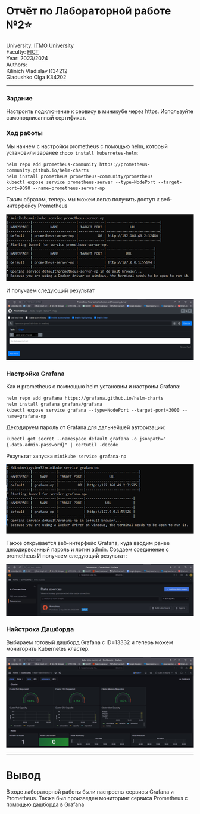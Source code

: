 # Отчёт по Лабораторной работе №2⭐️   

University: [ITMO University](https://itmo.ru/ru/)  
Faculty: [FICT](https://fict.itmo.ru)  
Year: 2023/2024  
Authors:   
Kilinich Vladislav К34212  
Gladushko Olga K34202

---  

### Задание
Настроить подключение к сервису в миникубе через https. Используйте самоподписанный сертификат.

### Ход работы  

Мы начнем с настройки prometheus с помощью helm, который установили заранее ```choco install kubernetes-helm```:  
```  
helm repo add prometheus-community https://prometheus-community.github.io/helm-charts
helm install prometheus prometheus-community/prometheus
kubectl expose service prometheus-server --type=NodePort --target-port=9090 --name=prometheus-server-np  
```  

Таким образом, теперь мы можем легко получить доступ к веб-интерфейсу Prometheus  
<p align="center">  
<img src="https://github.com/Vlad-Kilinich/Cloud-systems-and-services/blob/main/lab04/images/1.jpg?raw=true" width="600" heidth = '500'>  
</p>  
И получаем следующий результат  

<p align="center">  
<img src="https://github.com/Vlad-Kilinich/Cloud-systems-and-services/blob/main/lab04/images/5.jpg?raw=true">  
</p>  

### Настройка Grafana

Как и prometheus с помиощью helm установим и настроим Grafana:  
```
helm repo add grafana https://grafana.github.io/helm-charts
helm install grafana grafana/grafana
kubectl expose service grafana --type=NodePort --target-port=3000 --name=grafana-np
```  
Декодируем пароль от Grafana для дальнейшей авторизации:  
```
kubectl get secret --namespace default grafana -o jsonpath="{.data.admin-password}" | certutil -decode
```
Результат запуска ```minikube service grafana-np```  
<p align="center">  
<img src="https://github.com/Vlad-Kilinich/Cloud-systems-and-services/blob/main/lab04/images/2.jpg?raw=true"  width="600" heidth = '500'>  
</p>  
Также открывается веб-интерфейс Grafana, куда вводим ранее декодирвоанный пароль и логин admin. Создаем соединение с prometheus  
И получаем следующий результат:  

<p align="center">  
<img src="https://github.com/Vlad-Kilinich/Cloud-systems-and-services/blob/main/lab04/images/4.jpg?raw=true">  
</p>  

### Найстрока Дашборда  
Выбираем готовый дашборд Grafana c ID=13332 и теперь можем мониторить Kubernetes кластер.
<p align="center">  
<img src="https://github.com/Vlad-Kilinich/Cloud-systems-and-services/blob/main/lab04/images/3.jpg?raw=true">  
</p>  

---  
# Вывод
В ходе лабораторной работы были настроены сервисы Grafana и Prometheus. Также был произведен мониторинг сервиса Prometheus с помощью дашборда в Grafana

